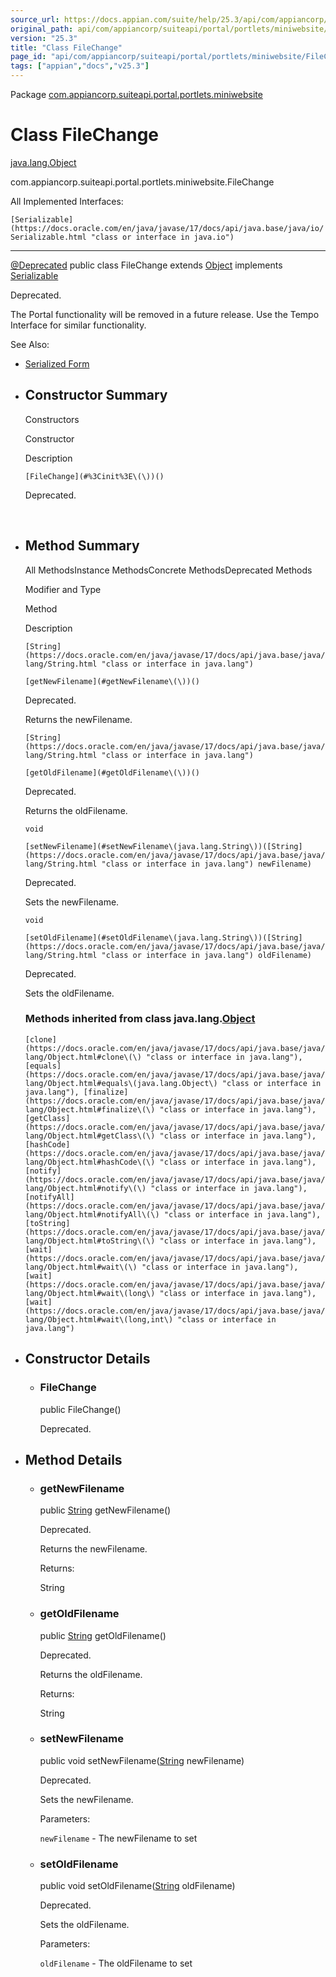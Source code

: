 ```yaml
---
source_url: https://docs.appian.com/suite/help/25.3/api/com/appiancorp/suiteapi/portal/portlets/miniwebsite/FileChange.html
original_path: api/com/appiancorp/suiteapi/portal/portlets/miniwebsite/FileChange.html
version: "25.3"
title: "Class FileChange"
page_id: "api/com/appiancorp/suiteapi/portal/portlets/miniwebsite/FileChange"
tags: ["appian","docs","v25.3"]
---
```



Package [com.appiancorp.suiteapi.portal.portlets.miniwebsite](package-summary.html)

# Class FileChange

[java.lang.Object](https://docs.oracle.com/en/java/javase/17/docs/api/java.base/java/lang/Object.html "class or interface in java.lang")

com.appiancorp.suiteapi.portal.portlets.miniwebsite.FileChange

All Implemented Interfaces:

`[Serializable](https://docs.oracle.com/en/java/javase/17/docs/api/java.base/java/io/Serializable.html "class or interface in java.io")`

* * *

[@Deprecated](https://docs.oracle.com/en/java/javase/17/docs/api/java.base/java/lang/Deprecated.html "class or interface in java.lang") public class FileChange extends [Object](https://docs.oracle.com/en/java/javase/17/docs/api/java.base/java/lang/Object.html "class or interface in java.lang") implements [Serializable](https://docs.oracle.com/en/java/javase/17/docs/api/java.base/java/io/Serializable.html "class or interface in java.io")

Deprecated.

The Portal functionality will be removed in a future release. Use the Tempo Interface for similar functionality.

See Also:

-   [Serialized Form](../../../../../../serialized-form.html#com.appiancorp.suiteapi.portal.portlets.miniwebsite.FileChange)

-   ## Constructor Summary

    Constructors

    Constructor

    Description

    `[FileChange](#%3Cinit%3E\(\))()`

    Deprecated.

     

-   ## Method Summary

    All MethodsInstance MethodsConcrete MethodsDeprecated Methods

    Modifier and Type

    Method

    Description

    `[String](https://docs.oracle.com/en/java/javase/17/docs/api/java.base/java/lang/String.html "class or interface in java.lang")`

    `[getNewFilename](#getNewFilename\(\))()`

    Deprecated.

    Returns the newFilename.

    `[String](https://docs.oracle.com/en/java/javase/17/docs/api/java.base/java/lang/String.html "class or interface in java.lang")`

    `[getOldFilename](#getOldFilename\(\))()`

    Deprecated.

    Returns the oldFilename.

    `void`

    `[setNewFilename](#setNewFilename\(java.lang.String\))([String](https://docs.oracle.com/en/java/javase/17/docs/api/java.base/java/lang/String.html "class or interface in java.lang") newFilename)`

    Deprecated.

    Sets the newFilename.

    `void`

    `[setOldFilename](#setOldFilename\(java.lang.String\))([String](https://docs.oracle.com/en/java/javase/17/docs/api/java.base/java/lang/String.html "class or interface in java.lang") oldFilename)`

    Deprecated.

    Sets the oldFilename.

    ### Methods inherited from class java.lang.[Object](https://docs.oracle.com/en/java/javase/17/docs/api/java.base/java/lang/Object.html "class or interface in java.lang")

    `[clone](https://docs.oracle.com/en/java/javase/17/docs/api/java.base/java/lang/Object.html#clone\(\) "class or interface in java.lang"), [equals](https://docs.oracle.com/en/java/javase/17/docs/api/java.base/java/lang/Object.html#equals\(java.lang.Object\) "class or interface in java.lang"), [finalize](https://docs.oracle.com/en/java/javase/17/docs/api/java.base/java/lang/Object.html#finalize\(\) "class or interface in java.lang"), [getClass](https://docs.oracle.com/en/java/javase/17/docs/api/java.base/java/lang/Object.html#getClass\(\) "class or interface in java.lang"), [hashCode](https://docs.oracle.com/en/java/javase/17/docs/api/java.base/java/lang/Object.html#hashCode\(\) "class or interface in java.lang"), [notify](https://docs.oracle.com/en/java/javase/17/docs/api/java.base/java/lang/Object.html#notify\(\) "class or interface in java.lang"), [notifyAll](https://docs.oracle.com/en/java/javase/17/docs/api/java.base/java/lang/Object.html#notifyAll\(\) "class or interface in java.lang"), [toString](https://docs.oracle.com/en/java/javase/17/docs/api/java.base/java/lang/Object.html#toString\(\) "class or interface in java.lang"), [wait](https://docs.oracle.com/en/java/javase/17/docs/api/java.base/java/lang/Object.html#wait\(\) "class or interface in java.lang"), [wait](https://docs.oracle.com/en/java/javase/17/docs/api/java.base/java/lang/Object.html#wait\(long\) "class or interface in java.lang"), [wait](https://docs.oracle.com/en/java/javase/17/docs/api/java.base/java/lang/Object.html#wait\(long,int\) "class or interface in java.lang")`

-   ## Constructor Details

    -   ### FileChange

        public FileChange()

        Deprecated.

-   ## Method Details

    -   ### getNewFilename

        public [String](https://docs.oracle.com/en/java/javase/17/docs/api/java.base/java/lang/String.html "class or interface in java.lang") getNewFilename()

        Deprecated.

        Returns the newFilename.

        Returns:

        String

    -   ### getOldFilename

        public [String](https://docs.oracle.com/en/java/javase/17/docs/api/java.base/java/lang/String.html "class or interface in java.lang") getOldFilename()

        Deprecated.

        Returns the oldFilename.

        Returns:

        String

    -   ### setNewFilename

        public void setNewFilename([String](https://docs.oracle.com/en/java/javase/17/docs/api/java.base/java/lang/String.html "class or interface in java.lang") newFilename)

        Deprecated.

        Sets the newFilename.

        Parameters:

        `newFilename` - The newFilename to set

    -   ### setOldFilename

        public void setOldFilename([String](https://docs.oracle.com/en/java/javase/17/docs/api/java.base/java/lang/String.html "class or interface in java.lang") oldFilename)

        Deprecated.

        Sets the oldFilename.

        Parameters:

        `oldFilename` - The oldFilename to set